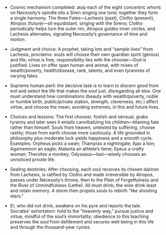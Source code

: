- Cosmic mechanism completed: atop each of the eight concentric whorls on Necessity’s spindle sits a Siren singing one tone; together they form a single harmony. The three Fates—Lachesis (past), Clotho (present), Atropos (future)—sit equidistant, singing with the Sirens; Clotho periodically helps turn the outer rim, Atropos guides inner circles, and Lachesis alternates, signaling Necessity’s governance of time and motion.

- Judgment and choice: A prophet, taking lots and “sample lives” from Lachesis, proclaims: souls will choose their own guardian spirit (genius) and life; virtue is free, responsibility lies with the chooser—God is justified. Lives on offer span human and animal, with mixes of wealth/poverty, health/disease, rank, talents, and even tyrannies of varying fates.

- Supreme human peril: the decisive task is to learn to discern good from evil and select the life that makes the soul just, disregarding all else. One must understand how combinations (beauty with wealth/poverty, noble or humble birth, public/private station, strength, cleverness, etc.) affect virtue, and choose the mean, avoiding extremes, in this and future lives.

- Choices and lessons: The first chooser, foolish and sensual, grabs tyranny and later sees it entails cannibalizing his children—blaming fate rather than himself. Souls from heaven, untested by suffering, choose rashly; those from earth choose more cautiously. A life grounded in philosophy plus moderate luck yields happiness and a smooth cycle. Examples: Orpheus picks a swan; Thamyras a nightingale; Ajax a lion; Agamemnon an eagle; Atalanta an athlete’s fame; Epeus a crafty woman; Thersites a monkey; Odysseus—last—wisely chooses an unnoticed private life.

- Sealing destinies: After choosing, each soul receives its chosen daimon from Lachesis, is ratified by Clotho and made irreversible by Atropos, passes under Necessity’s throne, then to the Plain of Forgetfulness and the River of Unmindfulness (Lethe). All must drink; the wise drink least and retain memory. A storm then propels souls to rebirth “like shooting stars.”

- Er, who did not drink, awakens on his pyre and reports the tale. Socrates’ exhortation: hold to the “heavenly way,” pursue justice and virtue, mindful of the soul’s immortality; obedience to this teaching preserves the soul from defilement and secures well-being in this life and through the thousand-year cycles.